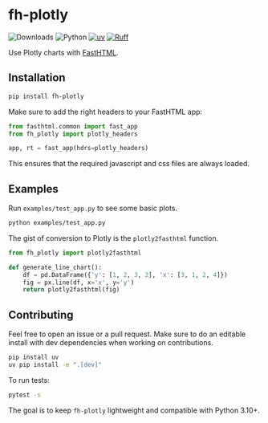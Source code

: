 # fh-plotly

![Downloads](https://img.shields.io/pypi/dm/fh-plotly)
![Python](https://img.shields.io/badge/python-3.10%2B-blue)
[![uv](https://img.shields.io/endpoint?url=https://raw.githubusercontent.com/astral-sh/uv/main/assets/badge/v0.json)](https://github.com/astral-sh/uv)
[![Ruff](https://img.shields.io/endpoint?url=https://raw.githubusercontent.com/astral-sh/ruff/main/assets/badge/v2.json)](https://github.com/astral-sh/ruff)

Use Plotly charts with [FastHTML](https://github.com/AnswerDotAI/fasthtml).


## Installation

```bash
pip install fh-plotly
```

Make sure to add the right headers to your FastHTML app:

```python
from fasthtml.common import fast_app
from fh_plotly import plotly_headers

app, rt = fast_app(hdrs=plotly_headers)
```

This ensures that the required javascript and css files are always loaded.

## Examples

Run `examples/test_app.py` to see some basic plots.

```bash
python examples/test_app.py
```

The gist of conversion to Plotly is the `plotly2fasthtml` function.

```python
from fh_plotly import plotly2fasthtml

def generate_line_chart():
    df = pd.DataFrame({'y': [1, 2, 3, 2], 'x': [3, 1, 2, 4]})
    fig = px.line(df, x='x', y='y')
    return plotly2fasthtml(fig)
```

## Contributing

Feel free to open an issue or a pull request. 
Make sure to do an editable install with dev dependencies when working on contributions.

```bash
pip install uv
uv pip install -e ".[dev]"
```

To run tests:

```bash
pytest -s
```

The goal is to keep `fh-plotly` lightweight and compatible with Python 3.10+.
